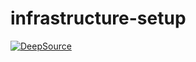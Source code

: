 infrastructure-setup
====================

[![DeepSource](https://deepsource.io/gh/unofficialopensource-knit/infrastructure-setup.svg/?label=active+issues&show_trend=true)](https://deepsource.io/gh/unofficialopensource-knit/infrastructure-setup/?ref=repository-badge)
